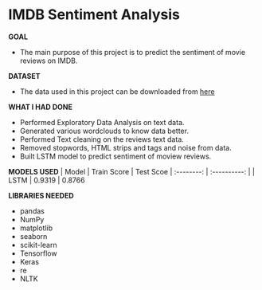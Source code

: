 
#  IMDB Sentiment Analysis

**GOAL** 
- The main purpose of this project is to predict the sentiment of movie reviews on IMDB.

**DATASET**
- The data used in this project can be downloaded from [here](https://www.kaggle.com/lakshmi25npathi/imdb-dataset-of-50k-movie-reviews)

**WHAT I HAD DONE**
- Performed Exploratory Data Analysis on text data.
- Generated various wordclouds to know data better.
- Performed Text cleaning on the reviews text data.
- Removed stopwords, HTML strips and tags and noise from data.
- Built LSTM model to predict sentiment of moview reviews.


**MODELS USED**
| Model | Train Score | Test Scoe
| :--------: | :----------: |
| LSTM | 0.9319 | 0.8766 



**LIBRARIES NEEDED**
- pandas
- NumPy
- matplotlib
- seaborn
- scikit-learn
- Tensorflow
- Keras
- re
- NLTK


